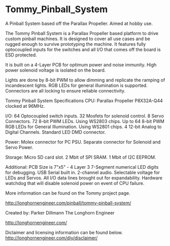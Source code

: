 Tommy_Pinball_System
====================

A Pinball System based off the Parallax Propeller. Aimed at hobby use.

The Tommy Pinball System is a Parallax Propeller based platform to drive custom pinball machines. It is designed to cover all use cases and be rugged enough to survive prototyping the machine. It features fully optocoupled inputs for the switches and all I/O that comes off the board is ESD protected. 

It is built on a 4-Layer PCB for optimum power and noise immunity. High power solenoid voltage is isolated on the board. 

Lights are done by 8-bit PWM to allow dimming and replicate the ramping of incandescent lights. RGB LEDs for general illumination is supported. Connectors are all locking to ensure reliable connectivity. 

Tommy Pinball System Specifications
CPU:        Parallax Propeller P8X32A-Q44 clocked at 96MHz.
 
I/O:        64 Optocoupled switch inputs.
            32 Mosfets for solenoid control.
            8 Servo Connectors. 
            72 8-bit PWM LEDs. Using WS2803 chips.
            Up to 64  8-bit PWM RGB LEDs for General Illumination. Using WS2801 chips.
            4 12-bit Analog to Digital Channels.
            Standard LED DMD connector. 

Power:      Molex connector for PC PSU.
            Separate connector for Solenoid and Servo Power.

Storage:    Micro SD card slot.
            2 Mbit of SPI SRAM.
            1 Mbit of I2C EEPROM.

Additional: PCB Size is 7"x5" - 4 Layer 
            3 7-Segment numerical LED digits for debugging. 
            USB Serial built in.
            2-channel audio.
            Selectable voltage for LEDs and Servos. 
            All I/O data lines brought out for expandability. 
            Hardware watchdog that will disable solenoid power on event of CPU failure. 

More information can be found on the Tommy project page.

http://longhornengineer.com/pinball/tommy-pinball-system/

Created by:
Parker Dillmann
The Longhorn Engineer

http://longhornengineer.com/

Diclaimer and licensing information can be found below.
http://longhornengineer.com/diy/disclaimer/
